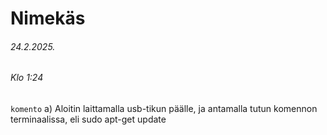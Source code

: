 Nimekäs
===
###### 24.2.2025.
###### Klo 1:24
```komento```
a)  Aloitin laittamalla usb-tikun päälle, ja antamalla tutun komennon terminaalissa, eli sudo apt-get update

